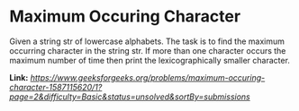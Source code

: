 # Maximum Occuring Character
Given a string str of lowercase alphabets. The task is to find the maximum occurring character in the string str. If more than one character occurs the maximum number of time then print the lexicographically smaller character.

**Link:** _https://www.geeksforgeeks.org/problems/maximum-occuring-character-1587115620/1?page=2&difficulty=Basic&status=unsolved&sortBy=submissions_
